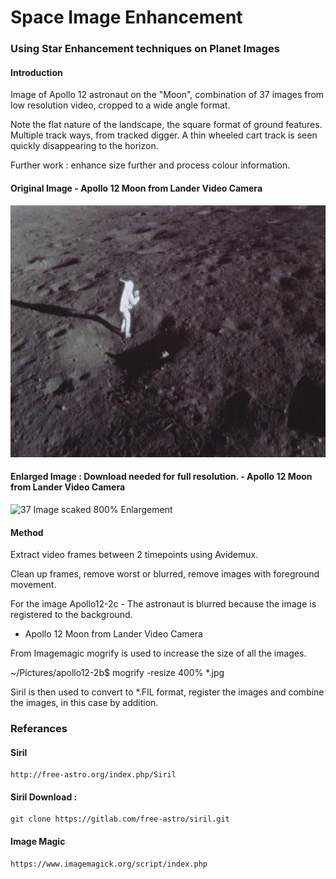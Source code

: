 # Space Image Enhancement

### Using Star Enhancement techniques on Planet Images

#### Introduction

Image of Apollo 12 astronaut on the "Moon", combination of 37 images from low resolution video, cropped to a wide angle format.

Note the flat nature of the landscape, the square format of ground features. Multiple track ways, from tracked digger. A thin wheeled cart track is seen quickly disappearing to the horizon.

Further work : enhance size further and process colour information.

#### Original Image - Apollo 12 Moon from Lander Video Camera

![37 Image scaked 800% Enlargement](https://github.com/wrapperband/SpaceImageEnhancement/blob/master/MoonImages/apollo12-1-original.jpg)


#### Enlarged Image : Download needed for full resolution.  - Apollo 12 Moon from Lander Video Camera

![37 Image scaked 800% Enlargement](https://github.com/wrapperband/SpaceImageEnhancement/blob/master/MoonImages/apollo12-2c_stacked.png)


#### Method

Extract video frames between 2 timepoints using Avidemux.

Clean up frames, remove worst or blurred, remove images with foreground movement.

For the image  Apollo12-2c  - The astronaut is blurred because the image is registered to the background.

 - Apollo 12 Moon from Lander Video Camera
 
 
 From Imagemagic   mogrify is used to increase the size of all the images.
 
 ~/Pictures/apollo12-2b$  mogrify -resize 400% *.jpg
 
 Siril is then used to convert to *.FIL format, register the images and combine the images, in this case by addition.
 

 
### Referances 
 
#### Siril   
 
    http://free-astro.org/index.php/Siril
 
#### Siril Download :  
 
    git clone https://gitlab.com/free-astro/siril.git  
 
#### Image Magic
 
    https://www.imagemagick.org/script/index.php   
